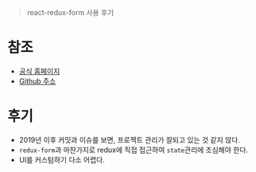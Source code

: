 > react-redux-form 사용 후기

# 참조

- [공식 홈페이지](https://davidkpiano.github.io/react-redux-form/docs.html)
- [Github 주소](https://github.com/davidkpiano/react-redux-form)

# 후기

- 2019년 이후 커밋과 이슈를 보면, 프로젝트 관리가 잘되고 있는 것 같지 않다.
- `redux-form`과 마찬가지로 redux에 직접 접근하여 `state`관리에 조심해야 한다.
- UI를 커스텀하기 다소 어렵다.

